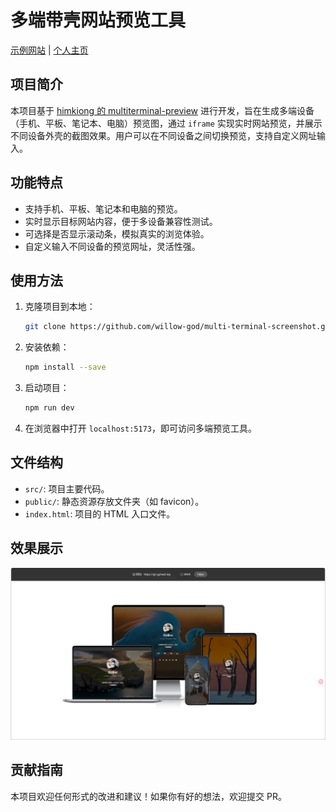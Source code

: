 # 多端带壳网站预览工具

[示例网站](https://pv.gyhwd.top) | [个人主页](https://gh.gyhwd.top)

## 项目简介
本项目基于 [himkiong 的 multiterminal-preview](https://github.com/himkiong/multiterminal-preview) 进行开发，旨在生成多端设备（手机、平板、笔记本、电脑）预览图，通过 `iframe` 实现实时网站预览，并展示不同设备外壳的截图效果。用户可以在不同设备之间切换预览，支持自定义网址输入。

## 功能特点
- 支持手机、平板、笔记本和电脑的预览。
- 实时显示目标网站内容，便于多设备兼容性测试。
- 可选择是否显示滚动条，模拟真实的浏览体验。
- 自定义输入不同设备的预览网址，灵活性强。

## 使用方法
1. 克隆项目到本地：
   ```bash
   git clone https://github.com/willow-god/multi-terminal-screenshot.git
   ```
2. 安装依赖：
   ```bash
   npm install --save
   ```
3. 启动项目：
   ```bash
   npm run dev
   ```
4. 在浏览器中打开 `localhost:5173`，即可访问多端预览工具。

## 文件结构
- `src/`: 项目主要代码。
- `public/`: 静态资源存放文件夹（如 favicon）。
- `index.html`: 项目的 HTML 入口文件。

## 效果展示
![展示](./img/display.png)

## 贡献指南
本项目欢迎任何形式的改进和建议！如果你有好的想法，欢迎提交 PR。